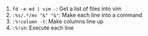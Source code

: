 1. `fd -e md | vim -`: Get a list of files into vim
2. `:%s/.*/mv "&" "&"`: Make each line into a command
3. `:%!column -t`: Make columns line up
4. `:%!sh`: Execute each line
